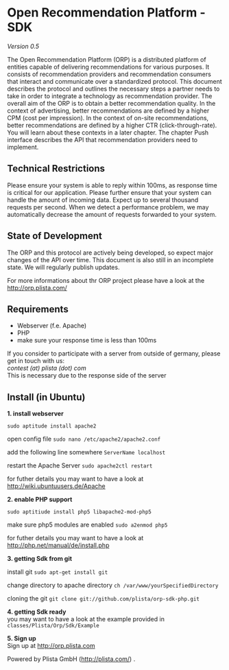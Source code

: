 Open Recommendation Platform - SDK
==================================
*Version 0.5*

The Open Recommendation Platform (ORP) is a distributed platform of entities capable of delivering recommendations for various purposes. It consists of recommendation providers and recommendation consumers that interact and communicate over a standardized protocol. This document describes the protocol and outlines the necessary steps a partner needs to take in order to integrate a technology as recommendation provider. The overall aim of the ORP is to obtain a better recommendation quality. In the context of advertising, better recommendations are defined by a higher CPM (cost per impression). In the context of on-site recommendations, better recommendations are defined by a higher CTR (click-through-rate). You will learn about these contexts in a later chapter. The chapter Push interface describes the API that recommendation providers need to implement.

Technical Restrictions
----------------------

Please ensure your system is able to reply within 100ms, as response time is critical for our application. Please further ensure that your system can handle the amount of incoming data. Expect up to several thousand requests per second. When we detect a performance problem, we may automatically decrease the amount of requests forwarded to your system.


State of Development
--------------------
The ORP and this protocol are actively being developed, so expect major changes of the API over time. This document is also still in an incomplete state. We will regularly publish updates.

For more informations about thr ORP project please have a look at the http://orp.plista.com/




Requirements
------------
-  Webserver (f.e. Apache)
-  PHP
-  make sure your response time is less than 100ms

If you consider to participate with a server from outside of germany, please get in touch with us:<br>
*contest (at) plista (dot) com* <br>
This is necessary due to the response side of the server

Install (in Ubuntu)
-------------------

**1. install webserver**


`sudo aptitude install apache2`

open config file
`sudo nano /etc/apache2/apache2.conf`

 add the following line somewhere
`ServerName localhost`

 restart the Apache Server
`sudo apache2ctl restart`

for futher details you may want to have a look at http://wiki.ubuntuusers.de/Apache


**2. enable PHP support**

`sudo aptitiude install php5 libapache2-mod-php5`

make sure php5 modules are enabled
`sudo a2enmod php5`

for futher details you may want to have a look at http://php.net/manual/de/install.php

**3. getting Sdk from git**

 install git
`sudo apt-get install git`

 change directory to apache directory
`ch /var/www/yourSpecifiedDirectory`

 cloning the git
`git clone git://github.com/plista/orp-sdk-php.git`

**4. getting Sdk ready** <br>
you may want to have a look at the example provided in `classes/Plista/Orp/Sdk/Example`

**5. Sign up** <br>
Sign up at http://orp.plista.com




Powered by Plista GmbH (http://plista.com/) .